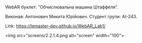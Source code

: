 WebAR буклет: "Обчислювальна машина Штаффеля". 

Виконав: Антонович Микита Юрійович. 
Студент групи: АІ-243. 

Link: https://lemaster-dev.github.io/WebAR_Lab1/ 

<img src="screens/2.2.1.4.png alt="screen" width="100">
